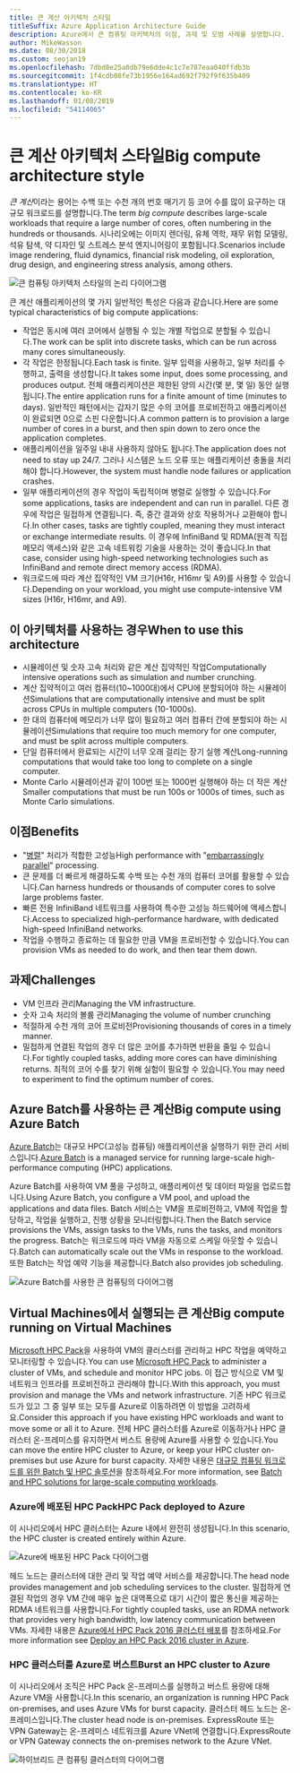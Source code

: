 ```yaml
---
title: 큰 계산 아키텍처 스타일
titleSuffix: Azure Application Architecture Guide
description: Azure에서 큰 컴퓨팅 아키텍처의 이점, 과제 및 모범 사례를 설명합니다.
author: MikeWasson
ms.date: 08/30/2018
ms.custom: seojan19
ms.openlocfilehash: 7dbd8e25a0db79e6dde4c1c7e787eaa040ffdb3b
ms.sourcegitcommit: 1f4cdb08fe73b1956e164ad692f792f9f635b409
ms.translationtype: HT
ms.contentlocale: ko-KR
ms.lasthandoff: 01/08/2019
ms.locfileid: "54114065"
---
```

# <a name="big-compute-architecture-style"></a><span data-ttu-id="315d1-103">큰 계산 아키텍처 스타일</span><span class="sxs-lookup"><span data-stu-id="315d1-103">Big compute architecture style</span></span>

<span data-ttu-id="315d1-104">*큰 계산*이라는 용어는 수백 또는 수천 개의 번호 매기기 등 코어 수를 많이 요구하는 대규모 워크로드를 설명합니다.</span><span class="sxs-lookup"><span data-stu-id="315d1-104">The term *big compute* describes large-scale workloads that require a large number of cores, often numbering in the hundreds or thousands.</span></span> <span data-ttu-id="315d1-105">시나리오에는 이미지 렌더링, 유체 역학, 재무 위험 모델링, 석유 탐색, 약 디자인 및 스트레스 분석 엔지니어링이 포함됩니다.</span><span class="sxs-lookup"><span data-stu-id="315d1-105">Scenarios include image rendering, fluid dynamics, financial risk modeling, oil exploration, drug design, and engineering stress analysis, among others.</span></span>

![큰 컴퓨팅 아키텍처 스타일의 논리 다이어그램](./images/big-compute-logical.png)

<span data-ttu-id="315d1-107">큰 계산 애플리케이션의 몇 가지 일반적인 특성은 다음과 같습니다.</span><span class="sxs-lookup"><span data-stu-id="315d1-107">Here are some typical characteristics of big compute applications:</span></span>

- <span data-ttu-id="315d1-108">작업은 동시에 여러 코어에서 실행될 수 있는 개별 작업으로 분할될 수 있습니다.</span><span class="sxs-lookup"><span data-stu-id="315d1-108">The work can be split into discrete tasks, which can be run across many cores simultaneously.</span></span>
- <span data-ttu-id="315d1-109">각 작업은 한정됩니다.</span><span class="sxs-lookup"><span data-stu-id="315d1-109">Each task is finite.</span></span> <span data-ttu-id="315d1-110">일부 입력을 사용하고, 일부 처리를 수행하고, 출력을 생성합니다.</span><span class="sxs-lookup"><span data-stu-id="315d1-110">It takes some input, does some processing, and produces output.</span></span> <span data-ttu-id="315d1-111">전체 애플리케이션은 제한된 양의 시간(몇 분, 몇 일) 동안 실행됩니다.</span><span class="sxs-lookup"><span data-stu-id="315d1-111">The entire application runs for a finite amount of time (minutes to days).</span></span> <span data-ttu-id="315d1-112">일반적인 패턴에서는 갑자기 많은 수의 코어를 프로비전하고 애플리케이션이 완료되면 0으로 스핀 다운합니다.</span><span class="sxs-lookup"><span data-stu-id="315d1-112">A common pattern is to provision a large number of cores in a burst, and then spin down to zero once the application completes.</span></span>
- <span data-ttu-id="315d1-113">애플리케이션을 일주일 내내 사용하지 않아도 됩니다.</span><span class="sxs-lookup"><span data-stu-id="315d1-113">The application does not need to stay up 24/7.</span></span> <span data-ttu-id="315d1-114">그러나 시스템은 노드 오류 또는 애플리케이션 충돌을 처리해야 합니다.</span><span class="sxs-lookup"><span data-stu-id="315d1-114">However, the system must handle node failures or application crashes.</span></span>
- <span data-ttu-id="315d1-115">일부 애플리케이션의 경우 작업이 독립적이며 병렬로 실행할 수 있습니다.</span><span class="sxs-lookup"><span data-stu-id="315d1-115">For some applications, tasks are independent and can run in parallel.</span></span> <span data-ttu-id="315d1-116">다른 경우에 작업은 밀접하게 연결됩니다. 즉, 중간 결과와 상호 작용하거나 교환해야 합니다.</span><span class="sxs-lookup"><span data-stu-id="315d1-116">In other cases, tasks are tightly coupled, meaning they must interact or exchange intermediate results.</span></span> <span data-ttu-id="315d1-117">이 경우에 InfiniBand 및 RDMA(원격 직접 메모리 액세스)와 같은 고속 네트워킹 기술을 사용하는 것이 좋습니다.</span><span class="sxs-lookup"><span data-stu-id="315d1-117">In that case, consider using high-speed networking technologies such as InfiniBand and remote direct memory access (RDMA).</span></span>
- <span data-ttu-id="315d1-118">워크로드에 따라 계산 집약적인 VM 크기(H16r, H16mr 및 A9)를 사용할 수 있습니다.</span><span class="sxs-lookup"><span data-stu-id="315d1-118">Depending on your workload, you might use compute-intensive VM sizes (H16r, H16mr, and A9).</span></span>

## <a name="when-to-use-this-architecture"></a><span data-ttu-id="315d1-119">이 아키텍처를 사용하는 경우</span><span class="sxs-lookup"><span data-stu-id="315d1-119">When to use this architecture</span></span>

- <span data-ttu-id="315d1-120">시뮬레이션 및 숫자 고속 처리와 같은 계산 집약적인 작업</span><span class="sxs-lookup"><span data-stu-id="315d1-120">Computationally intensive operations such as simulation and number crunching.</span></span>
- <span data-ttu-id="315d1-121">계산 집약적이고 여러 컴퓨터(10~1000대)에서 CPU에 분할되어야 하는 시뮬레이션</span><span class="sxs-lookup"><span data-stu-id="315d1-121">Simulations that are computationally intensive and must be split across CPUs in multiple computers (10-1000s).</span></span>
- <span data-ttu-id="315d1-122">한 대의 컴퓨터에 메모리가 너무 많이 필요하고 여러 컴퓨터 간에 분할되야 하는 시뮬레이션</span><span class="sxs-lookup"><span data-stu-id="315d1-122">Simulations that require too much memory for one computer, and must be split across multiple computers.</span></span>
- <span data-ttu-id="315d1-123">단일 컴퓨터에서 완료되는 시간이 너무 오래 걸리는 장기 실행 계산</span><span class="sxs-lookup"><span data-stu-id="315d1-123">Long-running computations that would take too long to complete on a single computer.</span></span>
- <span data-ttu-id="315d1-124">Monte Carlo 시뮬레이션과 같이 100번 또는 1000번 실행해야 하는 더 작은 계산</span><span class="sxs-lookup"><span data-stu-id="315d1-124">Smaller computations that must be run 100s or 1000s of times, such as Monte Carlo simulations.</span></span>

## <a name="benefits"></a><span data-ttu-id="315d1-125">이점</span><span class="sxs-lookup"><span data-stu-id="315d1-125">Benefits</span></span>

- <span data-ttu-id="315d1-126">"[병렬][embarrassingly-parallel]" 처리가 적합한 고성능</span><span class="sxs-lookup"><span data-stu-id="315d1-126">High performance with "[embarrassingly parallel][embarrassingly-parallel]" processing.</span></span>
- <span data-ttu-id="315d1-127">큰 문제를 더 빠르게 해결하도록 수백 또는 수천 개의 컴퓨터 코어를 활용할 수 있습니다.</span><span class="sxs-lookup"><span data-stu-id="315d1-127">Can harness hundreds or thousands of computer cores to solve large problems faster.</span></span>
- <span data-ttu-id="315d1-128">빠른 전용 InfiniBand 네트워크를 사용하여 특수한 고성능 하드웨어에 액세스합니다.</span><span class="sxs-lookup"><span data-stu-id="315d1-128">Access to specialized high-performance hardware, with dedicated high-speed InfiniBand networks.</span></span>
- <span data-ttu-id="315d1-129">작업을 수행하고 종료하는 데 필요한 만큼 VM을 프로비전할 수 있습니다.</span><span class="sxs-lookup"><span data-stu-id="315d1-129">You can provision VMs as needed to do work, and then tear them down.</span></span>

## <a name="challenges"></a><span data-ttu-id="315d1-130">과제</span><span class="sxs-lookup"><span data-stu-id="315d1-130">Challenges</span></span>

- <span data-ttu-id="315d1-131">VM 인프라 관리</span><span class="sxs-lookup"><span data-stu-id="315d1-131">Managing the VM infrastructure.</span></span>
- <span data-ttu-id="315d1-132">숫자 고속 처리의 볼륨 관리</span><span class="sxs-lookup"><span data-stu-id="315d1-132">Managing the volume of number crunching</span></span>
- <span data-ttu-id="315d1-133">적절하게 수천 개의 코어 프로비전</span><span class="sxs-lookup"><span data-stu-id="315d1-133">Provisioning thousands of cores in a timely manner.</span></span>
- <span data-ttu-id="315d1-134">밀접하게 연결된 작업의 경우 더 많은 코어를 추가하면 반환을 줄일 수 있습니다.</span><span class="sxs-lookup"><span data-stu-id="315d1-134">For tightly coupled tasks, adding more cores can have diminishing returns.</span></span> <span data-ttu-id="315d1-135">최적의 코어 수를 찾기 위해 실험이 필요할 수 있습니다.</span><span class="sxs-lookup"><span data-stu-id="315d1-135">You may need to experiment to find the optimum number of cores.</span></span>

## <a name="big-compute-using-azure-batch"></a><span data-ttu-id="315d1-136">Azure Batch를 사용하는 큰 계산</span><span class="sxs-lookup"><span data-stu-id="315d1-136">Big compute using Azure Batch</span></span>

<span data-ttu-id="315d1-137">[Azure Batch][batch]는 대규모 HPC(고성능 컴퓨팅) 애플리케이션을 실행하기 위한 관리 서비스입니다.</span><span class="sxs-lookup"><span data-stu-id="315d1-137">[Azure Batch][batch] is a managed service for running large-scale high-performance computing (HPC) applications.</span></span>

<span data-ttu-id="315d1-138">Azure Batch를 사용하여 VM 풀을 구성하고, 애플리케이션 및 데이터 파일을 업로드합니다.</span><span class="sxs-lookup"><span data-stu-id="315d1-138">Using Azure Batch, you configure a VM pool, and upload the applications and data files.</span></span> <span data-ttu-id="315d1-139">Batch 서비스는 VM을 프로비전하고, VM에 작업을 할당하고, 작업을 실행하고, 진행 상황을 모니터링합니다.</span><span class="sxs-lookup"><span data-stu-id="315d1-139">Then the Batch service provisions the VMs, assign tasks to the VMs, runs the tasks, and monitors the progress.</span></span> <span data-ttu-id="315d1-140">Batch는 워크로드에 따라 VM을 자동으로 스케일 아웃할 수 있습니다.</span><span class="sxs-lookup"><span data-stu-id="315d1-140">Batch can automatically scale out the VMs in response to the workload.</span></span> <span data-ttu-id="315d1-141">또한 Batch는 작업 예약 기능을 제공합니다.</span><span class="sxs-lookup"><span data-stu-id="315d1-141">Batch also provides job scheduling.</span></span>

![Azure Batch를 사용한 큰 컴퓨팅의 다이어그램](./images/big-compute-batch.png)

## <a name="big-compute-running-on-virtual-machines"></a><span data-ttu-id="315d1-143">Virtual Machines에서 실행되는 큰 계산</span><span class="sxs-lookup"><span data-stu-id="315d1-143">Big compute running on Virtual Machines</span></span>

<span data-ttu-id="315d1-144">[Microsoft HPC Pack][hpc-pack]을 사용하여 VM의 클러스터를 관리하고 HPC 작업을 예약하고 모니터링할 수 있습니다.</span><span class="sxs-lookup"><span data-stu-id="315d1-144">You can use [Microsoft HPC Pack][hpc-pack] to administer a cluster of VMs, and schedule and monitor HPC jobs.</span></span> <span data-ttu-id="315d1-145">이 접근 방식으로 VM 및 네트워크 인프라를 프로비전하고 관리해야 합니다.</span><span class="sxs-lookup"><span data-stu-id="315d1-145">With this approach, you must provision and manage the VMs and network infrastructure.</span></span> <span data-ttu-id="315d1-146">기존 HPC 워크로드가 있고 그 중 일부 또는 모두를 Azure로 이동하려면 이 방법을 고려하세요.</span><span class="sxs-lookup"><span data-stu-id="315d1-146">Consider this approach if you have existing HPC workloads and want to move some or all it to Azure.</span></span> <span data-ttu-id="315d1-147">전체 HPC 클러스터를 Azure로 이동하거나 HPC 클러스터 온-프레미스를 유지하면서 버스트 용량에 Azure를 사용할 수 있습니다.</span><span class="sxs-lookup"><span data-stu-id="315d1-147">You can move the entire HPC cluster to Azure, or keep your HPC cluster on-premises but use Azure for burst capacity.</span></span> <span data-ttu-id="315d1-148">자세한 내용은 [대규모 컴퓨팅 워크로드를 위한 Batch 및 HPC 솔루션][batch-hpc-solutions]을 참조하세요.</span><span class="sxs-lookup"><span data-stu-id="315d1-148">For more information, see [Batch and HPC solutions for large-scale computing workloads][batch-hpc-solutions].</span></span>

### <a name="hpc-pack-deployed-to-azure"></a><span data-ttu-id="315d1-149">Azure에 배포된 HPC Pack</span><span class="sxs-lookup"><span data-stu-id="315d1-149">HPC Pack deployed to Azure</span></span>

<span data-ttu-id="315d1-150">이 시나리오에서 HPC 클러스터는 Azure 내에서 완전히 생성됩니다.</span><span class="sxs-lookup"><span data-stu-id="315d1-150">In this scenario, the HPC cluster is created entirely within Azure.</span></span>

![Azure에 배포된 HPC Pack 다이어그램](./images/big-compute-iaas.png)

<span data-ttu-id="315d1-152">헤드 노드는 클러스터에 대한 관리 및 작업 예약 서비스를 제공합니다.</span><span class="sxs-lookup"><span data-stu-id="315d1-152">The head node provides management and job scheduling services to the cluster.</span></span> <span data-ttu-id="315d1-153">밀접하게 연결된 작업의 경우 VM 간에 매우 높은 대역폭으로 대기 시간이 짧은 통신을 제공하는 RDMA 네트워크를 사용합니다.</span><span class="sxs-lookup"><span data-stu-id="315d1-153">For tightly coupled tasks, use an RDMA network that provides very high bandwidth, low latency communication between VMs.</span></span> <span data-ttu-id="315d1-154">자세한 내용은 [Azure에서 HPC Pack 2016 클러스터 배포][deploy-hpc-azure]를 참조하세요.</span><span class="sxs-lookup"><span data-stu-id="315d1-154">For more information see [Deploy an HPC Pack 2016 cluster in Azure][deploy-hpc-azure].</span></span>

### <a name="burst-an-hpc-cluster-to-azure"></a><span data-ttu-id="315d1-155">HPC 클러스터를 Azure로 버스트</span><span class="sxs-lookup"><span data-stu-id="315d1-155">Burst an HPC cluster to Azure</span></span>

<span data-ttu-id="315d1-156">이 시나리오에서 조직은 HPC Pack 온-프레미스를 실행하고 버스트 용량에 대해 Azure VM을 사용합니다.</span><span class="sxs-lookup"><span data-stu-id="315d1-156">In this scenario, an organization is running HPC Pack on-premises, and uses Azure VMs for burst capacity.</span></span> <span data-ttu-id="315d1-157">클러스터 헤드 노드는 온-프레미스입니다.</span><span class="sxs-lookup"><span data-stu-id="315d1-157">The cluster head node is on-premises.</span></span> <span data-ttu-id="315d1-158">ExpressRoute 또는 VPN Gateway는 온-프레미스 네트워크를 Azure VNet에 연결합니다.</span><span class="sxs-lookup"><span data-stu-id="315d1-158">ExpressRoute or VPN Gateway connects the on-premises network to the Azure VNet.</span></span>

![하이브리드 큰 컴퓨팅 클러스터의 다이어그램](./images/big-compute-hybrid.png)

<!-- links -->

[batch]: /azure/batch/
[batch-hpc-solutions]: /azure/batch/batch-hpc-solutions
[deploy-hpc-azure]: /azure/virtual-machines/windows/hpcpack-2016-cluster
[embarrassingly-parallel]: https://en.wikipedia.org/wiki/Embarrassingly_parallel
[hpc-pack]: https://technet.microsoft.com/library/cc514029
